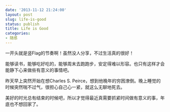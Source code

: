 ```yaml
---
date: '2013-11-12 21:24:00'
layout: post
slug: life-is-good
status: publish
title: Life is Good
categories:
- 随感
---
```


一开头就是竖Flag的节奏啊！虽然没人分享，不过生活真的很好！

能够读书，能够吃好吃的，能够周末去跑跑步，安定得难以形容。也只有这样才会能静下心来做些有意义的事情吧。

昨天早上突然开始在想Charles S. Peirce，想到他晚年的穷困潦倒。晚上睡觉的时候突然喘不过气，很担心自己心一紧，就这么无聊地死去。

美好的时光总有结束的时候吧，所以才觉得最近真需要抓紧时间做有意义的事，年底也不想回家了。
